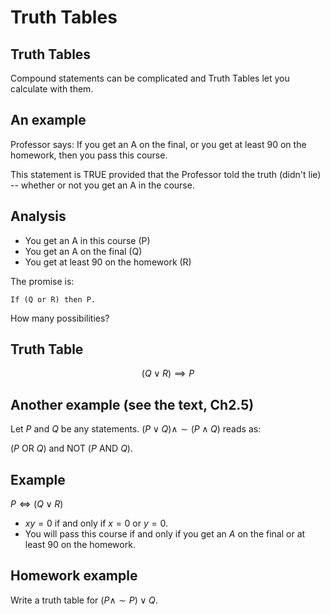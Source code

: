# Truth Tables

## Truth Tables

Compound statements can be complicated and Truth Tables let you calculate with them.


## An example

Professor says: If you  get an A on the final, 
or you get at least 90 on the homework, then you pass this course.


This statement is TRUE provided that the Professor told the truth (didn't lie) -- whether or not you get an A
in the course.

## Analysis

- You get an A in this course (P)
- You get an A on the final (Q)
- You get at least 90 on the homework (R)


The promise is:

	If (Q or R) then P.

How many possibilities?

## Truth Table

$$(Q\vee R)\implies P$$


## Another example (see the text, Ch2.5)

Let $P$ and $Q$ be any statements.  $(P\vee Q)\wedge\sim(P\wedge Q)$ reads as:

($P$ OR $Q$) and NOT ($P$ AND $Q$).


## Example

$P\iff(Q\vee R)$

- $xy=0$ if and only if $x=0$ or $y=0$.
- You will pass this course if and only if you get an $A$ on the final or at least 90 on the homework.

## Homework example

Write a truth table for $(P\wedge \sim P)\vee Q$.
